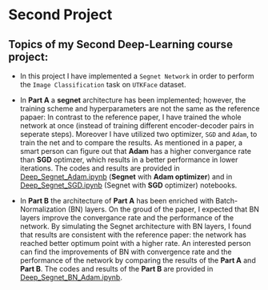 # Second Project
 ## Topics of my Second **Deep-Learning** course project:
* In this project I have implemented a `Segnet Network` in order to perform the `Image Classification` task on `UTKFace` dataset.
    
* In **Part A** a **segnet** architecture has been implemented; however, the training scheme and hyperparameters are not the same as the reference papaer: In contrast to the reference paper, I have trained the whole network at once (instead of training different encoder-decoder pairs in seperate steps). Moreover I have utilized two optimizer, `SGD` and `Adam`, to train the net and to compare the results. As mentioned in a paper, a smart person can figure out that **Adam** has a higher convergance rate than **SGD** optimzer, which results in a better performance in lower iterations. The codes and results are provided in [Deep_Segnet_Adam.ipynb](https://github.com/ARokni/Deep-Learning/blob/main/Project%202/PartA/Deep_Segnet_Adam.ipynb) (**Segnet** with **Adam optimizer**) and in [Deep_Segnet_SGD.ipynb](https://github.com/ARokni/Deep-Learning/blob/main/Project%202/PartA/Deep_Segnet_SGD.ipynb) (Segnet with **SGD** optimizer) notebooks.

* In **Part B** the architecture of **Part A** has been enriched with Batch-Normalization (BN) layers. On the groud of the paper, I expected that BN layers improve the convergance rate and the performance of the network. By simulating the Segnet architecture with BN layers, I found that results are consistent with the reference paper: the network has reached better optimum point with a higher rate. An interested person can find the improvements of BN with convergence rate and the performance of the network by comparing the results of the **Part A** and **Part B**. The codes and results of the **Part B** are provided in [Deep_Segnet_BN_Adam.ipynb](https://github.com/ARokni/Deep-Learning/blob/main/Project%202/PartB/Deep_Hw2_000214_PartB_Res_Final2_1635_Adam_Decay0_%20OnlyForMe.ipynb).